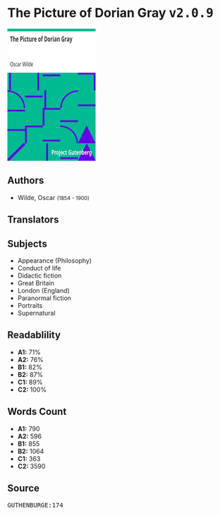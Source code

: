 # The Picture of Dorian Gray <kbd>v2.0.9</kbd>

![](./cover.medium.jpg "")

## Authors


 - Wilde, Oscar <small>(1854 - 1900)</small>

## Translators



## Subjects


 - Appearance (Philosophy)
 - Conduct of life
 - Didactic fiction
 - Great Britain
 - London (England)
 - Paranormal fiction
 - Portraits
 - Supernatural

## Readablility


 - **A1:** 71%
 - **A2:** 76%
 - **B1:** 82%
 - **B2:** 87%
 - **C1:** 89%
 - **C2:** 100%

## Words Count


 - **A1:** 790
 - **A2:** 596
 - **B1:** 855
 - **B2:** 1064
 - **C1:** 363
 - **C2:** 3590

## Source


<kbd>GUTHENBURGE:174</kbd>
